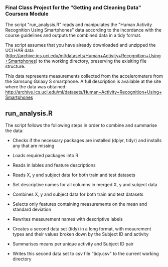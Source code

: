 ### Final Class Project for the "Getting and Cleaning Data" Coursera Module

The script "run_analysis.R" reads and manipulates the "Human Activity Recognition Using Smartphones" data according to the incordance with the course guidelines and outputs the combined data in a tidy format.

The script assumes that you have already downloaded and unzipped the UCI HAR data (http://archive.ics.uci.edu/ml/datasets/Human+Activity+Recognition+Using+Smartphones) to the working directory, preserving the exisiting file structure.

This data represents measurements collected from the accelerometers from the Samsung Galaxy S smartphone. A full description is available at the site where the data was obtained: http://archive.ics.uci.edu/ml/datasets/Human+Activity+Recognition+Using+Smartphones

## run_analysis.R

The script follows the following steps in order to combine and summarise the data:

* Checks if the necessary packages are installed (dplyr, tidyr) and installs any that are missing
* Loads required packages into R

* Reads in lables and feature descriptions
* Reads X, y and subject data for both train and test datasets
* Set descriptive names for all columns in merged X, y and subject data
* Combines X, y and subject data for both train and test datasets

* Selects only features containing measurements on the mean and standard deviation

* Rewrites measurement names with descriptive labels


* Creates a second data set (tidy) in a long format, with meaurement types and their values broken down by the Subject ID and activity
* Summarises means per unique activity and Subject ID pair

* Writes this second data set to csv file "tidy.csv" to the current working directory